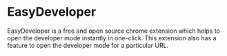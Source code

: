 # EasyDeveloper
EasyDeveloper is a free and open source chrome extension which helps to open the developer mode instantly in one-click. This extension also has a feature to open the developer mode for a particular URL.
